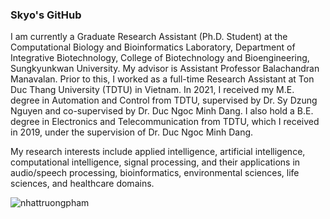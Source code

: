 ### Skyo's GitHub
I am currently a Graduate Research Assistant (Ph.D. Student) at the Computational Biology and Bioinformatics Laboratory, Department of Integrative Biotechnology, College of Biotechnology and Bioengineering, Sungkyunkwan University. My advisor is Assistant Professor Balachandran Manavalan. Prior to this, I worked as a full-time Research Assistant at Ton Duc Thang University (TDTU) in Vietnam. In 2021, I received my M.E. degree in Automation and Control from TDTU, supervised by Dr. Sy Dzung Nguyen and co-supervised by Dr. Duc Ngoc Minh Dang. I also hold a B.E. degree in Electronics and Telecommunication from TDTU, which I received in 2019, under the supervision of Dr. Duc Ngoc Minh Dang.

My research interests include applied intelligence, artificial intelligence, computational intelligence, signal processing, and their applications in audio/speech processing, bioinformatics, environmental sciences, life sciences, and healthcare domains.

<!--
**nhattruongpham/nhattruongpham** is a ✨ _special_ ✨ repository because its `README.md` (this file) appears on your GitHub profile.

Here are some ideas to get you started:

- 🔭 I’m currently working on ...
- 🌱 I’m currently learning ...
- 👯 I’m looking to collaborate on ...
- 🤔 I’m looking for help with ...
- 💬 Ask me about ...
- 📫 How to reach me: ...
- 😄 Pronouns: ...
- ⚡ Fun fact: ...
-->

<p><img align="center" src="https://github-readme-stats-git-masterrstaa-rickstaa.vercel.app/api/top-langs/?username=nhattruongpham&layout=compact&hide=html" alt="nhattruongpham" /></p>
<p>&nbsp;<img align="center" src="https://github-readme-stats-git-masterrstaa-rickstaa.vercel.app/api?username=nhattruongpham&show_icons=true&theme=radical" alt="" /></p>
